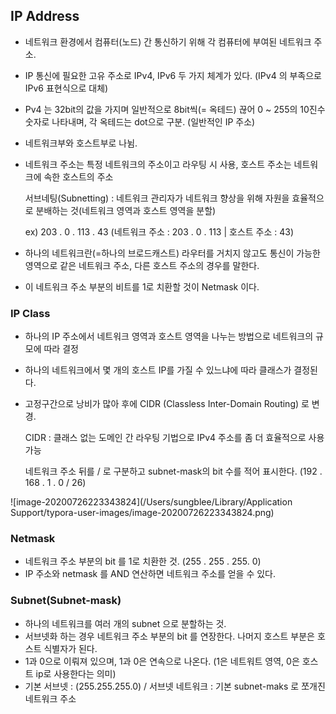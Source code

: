 ## IP Address

- 네트워크 환경에서 컴퓨터(노드) 간 통신하기 위해 각 컴퓨터에 부여된 네트워크 주소.

- IP 통신에 필요한 고유 주소로 IPv4, IPv6 두 가지 체계가 있다. (IPv4 의 부족으로 IPv6 표현식으로 대체)

- Pv4 는 32bit의 값을 가지며 일반적으로 8bit씩(= 옥테드) 끊어 0 ~ 255의 10진수 숫자로 나타내며, 각 옥테드는 dot으로 구분. (일반적인 IP 주소)

- 네트워크부와 호스트부로 나뉨.

- 네트워크 주소는 특정 네트워크의 주소이고 라우팅 시 사용, 호스트 주소는 네트워크에 속한 호스트의 주소

  서브네팅(Subnetting) : 네트워크 관리자가 네트워크 향상을 위해 자원을 효율적으로 분배하는 것(네트워크 영역과 호스트 영역을 분할)

  ex)  203 . 0 . 113 . 43 (네트워크 주소 : 203 . 0 . 113 | 호스트 주소 : 43)

- 하나의 네트워크란(=하나의 브로드캐스트) 라우터를 거치지 않고도 통신이 가능한 영역으로 같은 네트워크 주소, 다른 호스트 주소의 경우를 말한다.

- 이 네트워크 주소 부분의 비트를 1로 치환할 것이 Netmask 이다.

### IP Class

- 하나의 IP 주소에서 네트워크 영역과 호스트 영역을 나누는 방법으로 네트워크의 규모에 따라 결정

- 하나의 네트워크에서 몇 개의 호스트 IP를 가질 수 있느냐에 따라 클래스가 결정된다.

- 고정구간으로 낭비가 많아 후에 CIDR (Classless Inter-Domain Routing) 로 변경.

  CIDR : 클래스 없는 도메인 간 라우팅 기법으로 IPv4 주소를 좀 더 효율적으로 사용 가능

  네트워크 주소 뒤를 / 로 구분하고 subnet-mask의 bit 수를 적어 표시한다. (192 . 168 . 1 . 0 / 26)

![image-20200726223343824](/Users/sungblee/Library/Application Support/typora-user-images/image-20200726223343824.png)

### Netmask

- 네트워크 주소 부분의 bit 를 1로 치환한 것. (255 . 255 . 255. 0)
- IP 주소와 netmask 를 AND 연산하면 네트워크 주소를 얻을 수 있다.

### Subnet(Subnet-mask)

- 하나의 네트워크를 여러 개의 subnet 으로 분할하는 것.
- 서브넷화 하는 경우 네트워크 주소 부분의 bit 를 연장한다. 나머지 호스트 부분은 호스트 식별자가 된다.
- 1과 0으로 이뤄져 있으며, 1과 0은 연속으로 나온다.  (1은 네트워트 영역, 0은 호스트 ip로 사용한다는 의미)
- 기본 서브넷 : (255.255.255.0) / 서브넷 네트워크 : 기본 subnet-maks 로 쪼개진 네트워크 주소